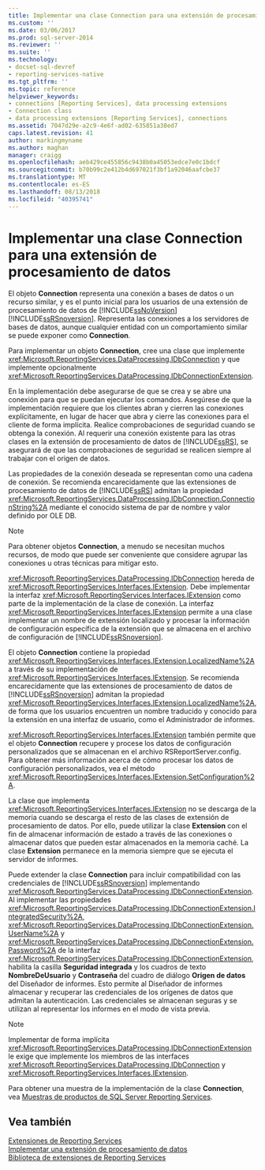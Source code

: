```yaml
---
title: Implementar una clase Connection para una extensión de procesamiento de datos | Microsoft Docs
ms.custom: ''
ms.date: 03/06/2017
ms.prod: sql-server-2014
ms.reviewer: ''
ms.suite: ''
ms.technology:
- docset-sql-devref
- reporting-services-native
ms.tgt_pltfrm: ''
ms.topic: reference
helpviewer_keywords:
- connections [Reporting Services], data processing extensions
- Connection class
- data processing extensions [Reporting Services], connections
ms.assetid: 7047d29e-a2c9-4e6f-ad02-635851a38ed7
caps.latest.revision: 41
author: markingmyname
ms.author: maghan
manager: craigg
ms.openlocfilehash: aeb429ce455856c9438b0a45053edce7e0c1bdcf
ms.sourcegitcommit: b70b99c2e412b4d697021f3bf1a92046aafcbe37
ms.translationtype: MT
ms.contentlocale: es-ES
ms.lasthandoff: 08/13/2018
ms.locfileid: "40395741"
---
```

# <a name="implementing-a-connection-class-for-a-data-processing-extension"></a>Implementar una clase Connection para una extensión de procesamiento de datos
  El objeto **Connection** representa una conexión a bases de datos o un recurso similar, y es el punto inicial para los usuarios de una extensión de procesamiento de datos de [!INCLUDE[ssNoVersion](../../../includes/ssnoversion-md.md)] [!INCLUDE[ssRSnoversion](../../../includes/ssrsnoversion-md.md)]. Representa las conexiones a los servidores de bases de datos, aunque cualquier entidad con un comportamiento similar se puede exponer como **Connection**.  
  
 Para implementar un objeto **Connection**, cree una clase que implemente <xref:Microsoft.ReportingServices.DataProcessing.IDbConnection> y que implemente opcionalmente <xref:Microsoft.ReportingServices.DataProcessing.IDbConnectionExtension>.  
  
 En la implementación debe asegurarse de que se crea y se abre una conexión para que se puedan ejecutar los comandos. Asegúrese de que la implementación requiere que los clientes abran y cierren las conexiones explícitamente, en lugar de hacer que abra y cierre las conexiones para el cliente de forma implícita. Realice comprobaciones de seguridad cuando se obtenga la conexión. Al requerir una conexión existente para las otras clases en la extensión de procesamiento de datos de [!INCLUDE[ssRS](../../../includes/ssrs.md)], se asegurará de que las comprobaciones de seguridad se realicen siempre al trabajar con el origen de datos.  
  
 Las propiedades de la conexión deseada se representan como una cadena de conexión. Se recomienda encarecidamente que las extensiones de procesamiento de datos de [!INCLUDE[ssRS](../../../includes/ssrs.md)] admitan la propiedad <xref:Microsoft.ReportingServices.DataProcessing.IDbConnection.ConnectionString%2A> mediante el conocido sistema de par de nombre y valor definido por OLE DB.  
  
> [!NOTE]  
>  Para obtener objetos **Connection**, a menudo se necesitan muchos recursos, de modo que puede ser conveniente que considere agrupar las conexiones u otras técnicas para mitigar esto.  
  
 <xref:Microsoft.ReportingServices.DataProcessing.IDbConnection> hereda de <xref:Microsoft.ReportingServices.Interfaces.IExtension>. Debe implementar la interfaz <xref:Microsoft.ReportingServices.Interfaces.IExtension> como parte de la implementación de la clase de conexión. La interfaz <xref:Microsoft.ReportingServices.Interfaces.IExtension> permite a una clase implementar un nombre de extensión localizado y procesar la información de configuración específica de la extensión que se almacena en el archivo de configuración de [!INCLUDE[ssRSnoversion](../../../includes/ssrsnoversion-md.md)].  
  
 El objeto **Connection** contiene la propiedad <xref:Microsoft.ReportingServices.Interfaces.IExtension.LocalizedName%2A> a través de su implementación de <xref:Microsoft.ReportingServices.Interfaces.IExtension>. Se recomienda encarecidamente que las extensiones de procesamiento de datos de [!INCLUDE[ssRSnoversion](../../../includes/ssrsnoversion-md.md)] admitan la propiedad <xref:Microsoft.ReportingServices.Interfaces.IExtension.LocalizedName%2A>, de forma que los usuarios encuentren un nombre traducido y conocido para la extensión en una interfaz de usuario, como el Administrador de informes.  
  
 <xref:Microsoft.ReportingServices.Interfaces.IExtension> también permite que el objeto **Connection** recupere y procese los datos de configuración personalizados que se almacenan en el archivo RSReportServer.config. Para obtener más información acerca de cómo procesar los datos de configuración personalizados, vea el método <xref:Microsoft.ReportingServices.Interfaces.IExtension.SetConfiguration%2A>.  
  
 La clase que implementa <xref:Microsoft.ReportingServices.Interfaces.IExtension> no se descarga de la memoria cuando se descarga el resto de las clases de extensión de procesamiento de datos. Por ello, puede utilizar la clase **Extension** con el fin de almacenar información de estado a través de las conexiones o almacenar datos que pueden estar almacenados en la memoria caché. La clase **Extension** permanece en la memoria siempre que se ejecuta el servidor de informes.  
  
 Puede extender la clase **Connection** para incluir compatibilidad con las credenciales de [!INCLUDE[ssRSnoversion](../../../includes/ssrsnoversion-md.md)] implementando <xref:Microsoft.ReportingServices.DataProcessing.IDbConnectionExtension>. Al implementar las propiedades <xref:Microsoft.ReportingServices.DataProcessing.IDbConnectionExtension.IntegratedSecurity%2A>, <xref:Microsoft.ReportingServices.DataProcessing.IDbConnectionExtension.UserName%2A> y <xref:Microsoft.ReportingServices.DataProcessing.IDbConnectionExtension.Password%2A> de la interfaz <xref:Microsoft.ReportingServices.DataProcessing.IDbConnectionExtension>, habilita la casilla **Seguridad integrada** y los cuadros de texto **NombreDeUsuario** y **Contraseña** del cuadro de diálogo **Origen de datos** del Diseñador de informes. Esto permite al Diseñador de informes almacenar y recuperar las credenciales de los orígenes de datos que admitan la autenticación. Las credenciales se almacenan seguras y se utilizan al representar los informes en el modo de vista previa.  
  
> [!NOTE]  
>  Implementar de forma implícita <xref:Microsoft.ReportingServices.DataProcessing.IDbConnectionExtension> le exige que implemente los miembros de las interfaces <xref:Microsoft.ReportingServices.DataProcessing.IDbConnection> y <xref:Microsoft.ReportingServices.Interfaces.IExtension>.  
>   
>  Para obtener una muestra de la implementación de la clase **Connection**, vea [Muestras de productos de SQL Server Reporting Services](http://go.microsoft.com/fwlink/?LinkId=177889).  
  
## <a name="see-also"></a>Vea también  
 [Extensiones de Reporting Services](../reporting-services-extensions.md)   
 [Implementar una extensión de procesamiento de datos](implementing-a-data-processing-extension.md)   
 [Biblioteca de extensiones de Reporting Services](../reporting-services-extension-library.md)  
  
  
